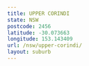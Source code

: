 ```yaml
---
title: UPPER CORINDI
state: NSW
postcode: 2456
latitude: -30.073663
longitude: 153.143409
url: /nsw/upper-corindi/
layout: suburb
---
```

